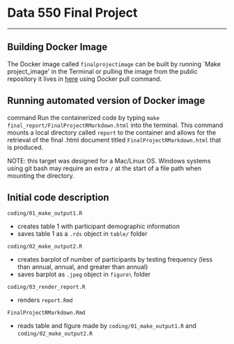 # Data 550 Final Project

------------------------------------------------------------------------
## Building Docker Image
The Docker image called `finalprojectimage` can be built by running `Make project_image' in the Terminal or pulling the image from the public repository it lives in [here](https://hub.docker.com/repository/docker/xv09/finalprojectimage/general) using Docker pull command.

## Running automated version of Docker image
command
Run the containerized code by typing `make final_report/FinalProjectRMarkdown.html` into the terminal. This command mounts a local directory called `report` to the container and allows for the retrieval of the final .html document titled `FinalProjectRMarkdown.html` that is produced.

NOTE: this target was designed for a Mac/Linux OS. Windows systems using git bash may require an extra `/` at the start of a file path when mounting the directory. 

  
## Initial code description

`coding/01_make_output1.R`

  - creates table 1 with participant demographic information
  - saves table 1 as a `.rds` object in `table/` folder

`coding/02_make_output2.R`

  - creates barplot of number of participants by testing frequency (less than
  annual, annual, and greater than annual)
  - saves barplot as `.jpeg` object in `figure\` folder
  
`coding/03_render_report.R`
 
  - renders `report.Rmd`

`FinalProjectRMarkdown.Rmd`

  - reads table and figure made by `coding/01_make_output1.R` and 
    `coding/02_make_output2.R`
    
 
